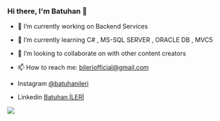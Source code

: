 ### Hi there, I'm Batuhan 👋

- 🔭 I’m currently working on Backend Services
- 🌱 I’m currently learning C# , MS-SQL SERVER , ORACLE DB , MVC5
- 👯 I’m looking to collaborate on with other content creators
- 📫 How to reach me: bileriofficial@gmail.com

- Instagram [@batuhanileri](https://www.instagram.com/batuhanileri/)
- Linkedin [Batuhan İLERİ](https://www.linkedin.com/in/batuhan-ileri-722b2315b/)


<img src="https://github-readme-stats.vercel.app/api?username=batuhanileri&&show_icons=true&title_color=ffffff&icon_color=bb2acf&text_color=daf7dc&bg_color=#92a8d1">

